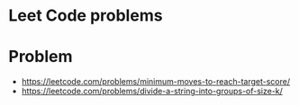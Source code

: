 # Leet Code problems

# Problem

- https://leetcode.com/problems/minimum-moves-to-reach-target-score/
- https://leetcode.com/problems/divide-a-string-into-groups-of-size-k/
